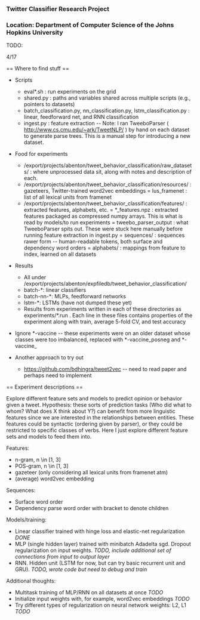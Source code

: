 ### Twitter Classifier Research Project 
### Location: Department of Computer Science of the Johns Hopkins University

TODO:

4/17

== Where to find stuff ==

+ Scripts
  - eval*.sh  : run experiments on the grid
  - shared.py : paths and variables shared across multiple scripts (e.g., pointers to datasets)
  - batch_classification.py, nn_classification.py, lstm_classification.py : linear, feedforward net, and RNN classification
  - ingest.py : feature extraction -- Note: I ran TweeboParser ( http://www.cs.cmu.edu/~ark/TweetNLP/ ) by hand on each dataset to generate parse trees.
                This is a manual step for introducing a new dataset.

+ Food for experiments
  - /export/projects/abenton/tweet_behavior_classification/raw_datasets/ : where unprocessed data sit, along with notes and description of each.
  - /export/projects/abenton/tweet_behavior_classification/resources/ : gazeteers, Twitter-trained word2vec embeddings
    = lus_framenet : list of all lexical units from framenet
  - /export/projects/abenton/tweet_behavior_classification/features/  : extracted features, alphabets, etc.
    = *_features.npz : extracted features packaged as compressed numpy arrays.  This is what is read by models/to run experiments
    = tweebo_parser_output : what TweeboParser spits out.  These were stuck here manually before running feature extraction in ingest.py
    = sequences/ : sequences rawer form -- human-readable tokens, both surface and dependency word orders
    = alphabets/ : mappings from feature to index, learned on all datasets

+ Results
  - All under /export/projects/abenton/expfiledb/tweet_behavior_classification/
  - batch-*: linear classifiers
  - batch-nn-*: MLPs, feedforward networks
  - lstm-*: LSTMs (have not dumped these yet)
  - Results from experiments written in each of these directories as experiments/*.run .  Each line in these files contains properties of the experiment along with train, average 5-fold CV, and test accuracy

+ Ignore *-vaccine -- these experiments were on an older dataset whose classes were too imbalanced, replaced with *-vaccine_posneg and *-vaccine_

+ Another approach to try out
  - https://github.com/bdhingra/tweet2vec  -- need to read paper and perhaps need to implement

== Experiment descriptions ==

Explore different feature sets and models to predict opinion or behavior given a tweet.  Hypothesis: these sorts of prediction tasks (Who did what to whom?  What does X think about Y?) can benefit from more linguistic features since we are interested in the relationships between entities.  These features could be syntactic (ordering given by parser), or they could be restricted to specific classes of verbs.  Here I just explore different feature sets and models to feed them into.

Features:
+ n-gram, n \in [1, 3]
+ POS-gram, n \in [1, 3]
+ gazeteer (only considering all lexical units from framenet atm)
+ (average) word2vec embedding

Sequences:
+ Surface word order
+ Dependency parse word order with bracket to denote children

Models/training:
+ Linear classifier trained with hinge loss and elastic-net regularization *DONE*
+ MLP (single hidden layer) trained with minibatch Adadelta sgd.  Dropout regularization on input weights.  *TODO, include additional set of connections from input to output layer*
+ RNN.  Hidden unit (LSTM for now, but can try basic recurrent unit and GRU).  *TODO, wrote code but need to debug and train*

Additional thoughts:
+ Multitask training of MLP/RNN on all datasets at once *TODO*
+ Initialize input weights with, for example, word2vec embeddings *TODO*
+ Try different types of regularization on neural network weights: L2, L1 *TODO*
